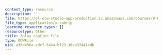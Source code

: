 ```yaml
---
content_type: resource
description: ''
file: https://ol-ocw-studio-app-production.s3.amazonaws.com/courses/8-01sc-classical-mechanics-fall-2016/a35de56aedcf5444bf2338ea374414db_Jf2PgGInUEk.vtt
file_type: application/x-subrip
learning_resource_types: []
resourcetype: Other
title: 3play caption file
type: OCWFile
uid: a35de56a-edcf-5444-bf23-38ea374414db
---
```

